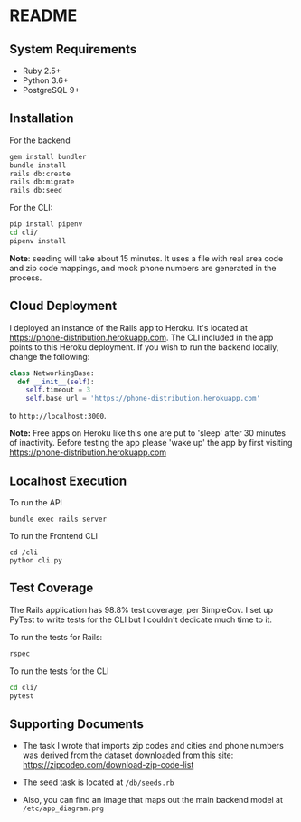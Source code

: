 # README

## System Requirements

- Ruby 2.5+
- Python 3.6+
- PostgreSQL 9+

## Installation

For the backend
```bash
gem install bundler
bundle install
rails db:create
rails db:migrate
rails db:seed
```

For the CLI:
```bash
pip install pipenv
cd cli/
pipenv install
```

**Note**: seeding will take about 15 minutes. It uses a file with real area code and zip code mappings, and mock phone numbers are generated in the process.

## Cloud Deployment

I deployed an instance of the Rails app to Heroku. It's located at https://phone-distribution.herokuapp.com.
The CLI included in the app points to this Heroku deployment. If you wish to run the backend locally, change the following:
```python
class NetworkingBase:
  def __init__(self):
    self.timeout = 3
    self.base_url = 'https://phone-distribution.herokuapp.com'
```
to `http://localhost:3000`.

**Note:** Free apps on Heroku like this one are put to 'sleep' after 30 minutes of inactivity. Before testing the app please 'wake up' the app by first visiting https://phone-distribution.herokuapp.com

## Localhost Execution

To run the API
```shell
bundle exec rails server
```

To run the Frontend CLI
```shell
cd /cli
python cli.py
```

## Test Coverage
The Rails application has 98.8% test coverage, per SimpleCov. I set up PyTest to write tests for the CLI but I couldn't dedicate much time to it.

To run the tests for Rails:
```bash
rspec
```

To run the tests for the CLI
```bash
cd cli/
pytest
```

## Supporting Documents
- The task I wrote that imports zip codes and cities and phone numbers was derived from the dataset downloaded from this site:
https://zipcodeo.com/download-zip-code-list

- The seed task is located at `/db/seeds.rb`

- Also, you can find an image that maps out the main backend model at `/etc/app_diagram.png`
